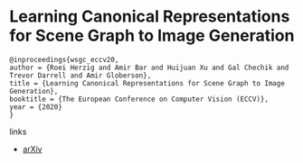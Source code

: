 # Learning Canonical Representations for Scene Graph to Image Generation

```
@inproceedings{wsgc_eccv20,
author = {Roei Herzig and Amir Bar and Huijuan Xu and Gal Chechik and Trevor Darrell and Amir Globerson},
title = {Learning Canonical Representations for Scene Graph to Image Generation},
booktitle = {The European Conference on Computer Vision (ECCV)},
year = {2020}
}
```

links
- [arXiv](https://arxiv.org/abs/1912.07414)
